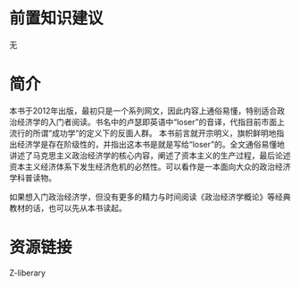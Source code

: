 
# 前置知识建议
无
# 简介
本书于2012年出版，最初只是一个系列网文，因此内容上通俗易懂，特别适合政治经济学的入门者阅读。书名中的卢瑟即英语中“loser”的音译，代指目前市面上流行的所谓“成功学”的定义下的反面人群。
本书前言就开宗明义，旗帜鲜明地指出经济学是存在阶级性的，并指出这本书是就是写给“loser”的。全文通俗易懂地讲述了马克思主义政治经济学的核心内容，阐述了资本主义的生产过程，最后论述资本主义经济体系下发生经济危机的必然性。可以看作是一本面向大众的政治经济学科普读物。

如果想入门政治经济学，但没有更多的精力与时间阅读《政治经济学概论》等经典教材的话，也可以先从本书读起。
# 资源链接
Z-liberary


